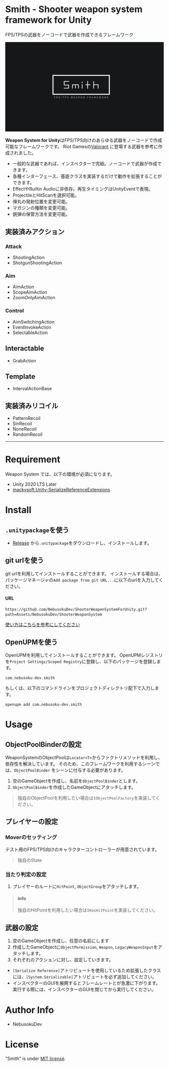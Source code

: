 # Smith - Shooter weapon system framework for Unity
FPS/TPSの武器をノーコードで武器を作成できるフレームワーク

![header image](img/icons/SmithLogo.png "HeaderLogo")


**Weapon System for Unity**はFPS/TPS向けのあらゆる武器をノーコードで作成可能なフレームワークです。 Riot
Gamesの[Valorant](https://playvalorant.com/en-us/arsenal/) に登場する武器を参考に作成されました。

* 一般的な武器であれば、インスペクターで完結。ノーコードで武器が作成できます。
* 各種インターフェース、基底クラスを実装するだけで動作を拡張することができます。
* EffectやBuiltin Audioに非依存。再生タイミングはUnityEventで表現。
* ProjectileとHitScanを選択可能。
* 弾丸の発射位置を変更可能。
* マガジンの種類を変更可能。
* 銃弾の保管方法を変更可能。

## 実装済みアクション

### Attack

- ShootingAction
- ShotgunShootingAction

### Aim

- AimAction
- ScopeAimAction
- ZoomOnlyAimAction

### Control

- AimSwitchingAction
- EventInvokeAction
- SelectableAction

## Interactable

- GrabAction

## Template

- IntervalActionBase

## 実装済みリコイル

- PatternRecoil
- SinRecoil
- NoneRecoil
- RandomRecoil

---

# Requirement

Weapon System では、以下の環境が必須になります。

- Unity 2020 LTS Later
- [mackysoft.Unity-SerializeReferenceExtensions](https://github.com/mackysoft/Unity-SerializeReferenceExtensions)

# Install

## `.unitypackage`を使う

- [Release](https://github.com/NebusokuDev/ShooterWeaponSystemForUnity/releases) から`.unitypackage`をダウンロードし、インストールします。

## git urlを使う

git urlを利用してインストールすることができます。 インストールする場合は、 パッケージマネージャの`Add package from git URL...`に以下のurlを入力してください。

#### URL
```text
https://github.com/NebusokuDev/ShooterWeaponSystemForUnity.git?path=Assets/NebusokuDev/ShooterWeaponSystem
```
[使い方はこちらを参考にしてください](https://docs.unity3d.com/2019.4/Documentation/Manual/upm-ui-giturl.html)

## OpenUPMを使う

OpenUPMを利用してインストールすることができます。 OpenUPMレジストリを`Project Settings/Scoped Registry`に登録し、以下のパッケージを登録します。

```
com.nebusoku-dev.smith
```

もしくは、以下のコマンドラインをプロジェクトディレクトリ配下で入力します。

```
openupm add com.nebusoku-dev.smith
```

# Usage

## ObjectPoolBinderの設定

WeaponSystemのObjectPoolは`Locator<T>`からファクトリメソッドを利用し、依存性を解決しています。 そのため、このフレームワークを利用するシーンでは、`ObjectPoolBinder`
をシーンに付与する必要があります。

1. 空のGameObjectを作成し、名前を`ObjectPoolBinder`とします。
2. `ObjectPoolBinder`を作成したGameObjectにアタッチします。

> 独自のObjectPoolを利用したい場合は`IObjectPoolFactory`を実装してください。

## プレイヤーの設定

### Moverのセッティング

テスト用のFPS/TPS向けのキャラクターコントローラーが用意されています。

> 独自のState

### 当たり判定の設定

1. プレイヤーのルートに`HitPoint`, `ObjectGroup`をアタッチします。

> #### info
> 独自のHitPointを利用したい場合は`IHasHitPoint`を実装してください。

## 武器の設定

1. 空のGameObjectを作成し、任意の名前にします
2. 作成したGameObjectに`ObjectPermission`, `Weapon`, `LegacyWeaponInput`をアタッチします。
3. それぞれのアクションに対し、設定していきます。


- `[Serialize Reference]`アトリビュートを使用しているため拡張したクラスには、`[System.Serializable]`アトリビュートを必ず追加してください。
- インスペクターのGUIを展開するとフレームレートとが急激に下がります。実行する際には、インスペクターのGUIを閉じてから実行してください。

# Author Info

- NebusokuDev

# License

"Smith" is under [MIT license](https://en.wikipedia.org/wiki/MIT_License).